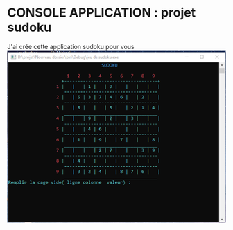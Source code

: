 # CONSOLE APPLICATION : projet sudoku
  J'ai crée cette application sudoku pour vous
![This is an image](https://github.com/NirinaMickael/sudoku_en_cpp/blob/main/Annotation%202021-10-20%20162829.png)
